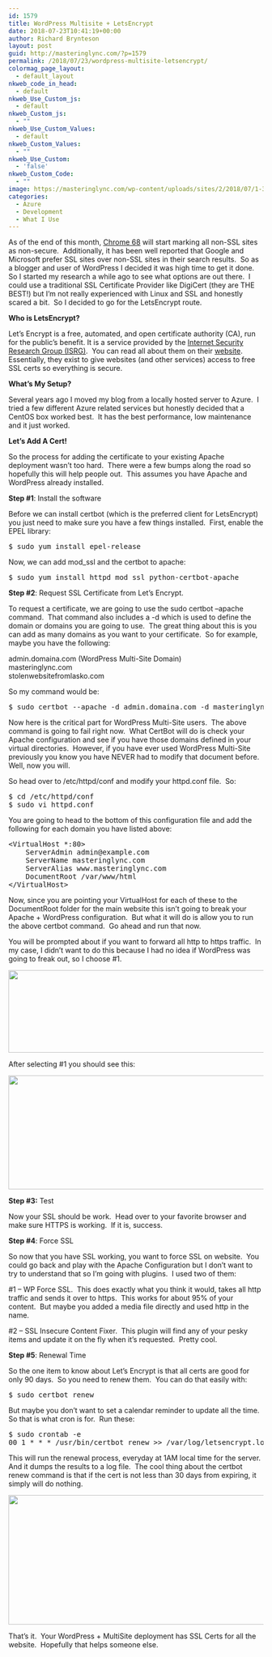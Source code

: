 ```yaml
---
id: 1579
title: WordPress Multisite + LetsEncrypt
date: 2018-07-23T10:41:19+00:00
author: Richard Brynteson
layout: post
guid: http://masteringlync.com/?p=1579
permalink: /2018/07/23/wordpress-multisite-letsencrypt/
colormag_page_layout:
  - default_layout
nkweb_code_in_head:
  - default
nkweb_Use_Custom_js:
  - default
nkweb_Custom_js:
  - ""
nkweb_Use_Custom_Values:
  - default
nkweb_Custom_Values:
  - ""
nkweb_Use_Custom:
  - 'false'
nkweb_Custom_Code:
  - ""
image: https://masteringlync.com/wp-content/uploads/sites/2/2018/07/1-3.png
categories:
  - Azure
  - Development
  - What I Use
---
```

As of the end of this month, [Chrome 68](https://security.googleblog.com/2018/02/a-secure-web-is-here-to-stay.html) will start marking all non-SSL sites as non-secure.  Additionally, it has been well reported that Google and Microsoft prefer SSL sites over non-SSL sites in their search results.  So as a blogger and user of WordPress I decided it was high time to get it done.  So I started my research a while ago to see what options are out there.  I could use a traditional SSL Certificate Provider like DigiCert (they are THE BEST!) but I&#8217;m not really experienced with Linux and SSL and honestly scared a bit.  So I decided to go for the LetsEncrypt route.

**Who is LetsEncrypt?**

Let’s Encrypt is a free, automated, and open certificate authority (CA), run for the public’s benefit. It is a service provided by the [Internet Security Research Group (ISRG)](https://letsencrypt.org/isrg/).  You can read all about them on their [website](https://letsencrypt.org/about/).  Essentially, they exist to give websites (and other services) access to free SSL certs so everything is secure.

**What&#8217;s My Setup?**

Several years ago I moved my blog from a locally hosted server to Azure.  I tried a few different Azure related services but honestly decided that a CentOS box worked best.  It has the best performance, low maintenance and it just worked.

**Let&#8217;s Add A Cert!**

So the process for adding the certificate to your existing Apache deployment wasn&#8217;t too hard.  There were a few bumps along the road so hopefully this will help people out.  This assumes you have Apache and WordPress already installed.

**Step #1**: Install the software

Before we can install certbot (which is the preferred client for LetsEncrypt) you just need to make sure you have a few things installed.  First, enable the EPEL library:

<pre>$ sudo yum install epel-release</pre>

Now, we can add mod_ssl and the certbot to apache:

<pre>$ sudo yum install httpd mod_ssl python-certbot-apache</pre>

**Step #2**: Request SSL Certificate from Let&#8217;s Encrypt.

To request a certificate, we are going to use the sudo certbot &#8211;apache command.  That command also includes a -d which is used to define the domain or domains you are going to use.  The great thing about this is you can add as many domains as you want to your certificate.  So for example, maybe you have the following:

admin.domaina.com (WordPress Multi-Site Domain)  
masteringlync.com  
stolenwebsitefromlasko.com

So my command would be:

<pre>$ sudo certbot --apache -d admin.domaina.com -d masteringlync.com -d www.masteringlync.com -d stolenwebsitefromlasko.com -d www.stolenwebsitefromlasko.com</pre>

Now here is the critical part for WordPress Multi-Site users.  The above command is going to fail right now.  What CertBot will do is check your Apache configuration and see if you have those domains defined in your virtual directories.  However, if you have ever used WordPress Multi-Site previously you know you have NEVER had to modify that document before.  Well, now you will.

So head over to /etc/httpd/conf and modify your httpd.conf file.  So:

<pre>$ cd /etc/httpd/conf
$ sudo vi httpd.conf</pre>

You are going to head to the bottom of this configuration file and add the following for each domain you have listed above:

<pre>&lt;VirtualHost *:80&gt; 
    ServerAdmin admin@example.com
    ServerName masteringlync.com
    ServerAlias www.masteringlync.com
    DocumentRoot /var/www/html 
&lt;/VirtualHost&gt;</pre>

Now, since you are pointing your VirtualHost for each of these to the DocumentRoot folder for the main website this isn&#8217;t going to break your Apache + WordPress configuration.  But what it will do is allow you to run the above certbot command.  Go ahead and run that now.

You will be prompted about if you want to forward all http to https traffic.  In my case, I didn&#8217;t want to do this because I had no idea if WordPress was going to freak out, so I choose #1.

<img class="alignnone size-full wp-image-1580" src="https://masteringlync.com/wp-content/uploads/2018/07/2-3.png?resize=644%2C163&#038;ssl=1" alt="" width="644" height="163" /> 

After selecting #1 you should see this:

<img class="alignnone size-full wp-image-1581" src="https://masteringlync.com/wp-content/uploads/2018/07/1-3.png?resize=640%2C225&#038;ssl=1" alt="" width="640" height="225" /> 

**Step #3:** Test

Now your SSL should be work.  Head over to your favorite browser and make sure HTTPS is working.  If it is, success.

**Step #4**: Force SSL

So now that you have SSL working, you want to force SSL on website.  You could go back and play with the Apache Configuration but I don&#8217;t want to try to understand that so I&#8217;m going with plugins.  I used two of them:

#1 &#8211; WP Force SSL.  This does exactly what you think it would, takes all http traffic and sends it over to https.  This works for about 95% of your content.  But maybe you added a media file directly and used http in the name.

#2 &#8211; SSL Insecure Content Fixer.  This plugin will find any of your pesky items and update it on the fly when it&#8217;s requested.  Pretty cool.

**Step #5**: Renewal Time

So the one item to know about Let&#8217;s Encrypt is that all certs are good for only 90 days.  So you need to renew them.  You can do that easily with:

<pre>$ sudo certbot renew</pre>

But maybe you don&#8217;t want to set a calendar reminder to update all the time.  So that is what cron is for.  Run these:

<pre>$ sudo crontab -e
00 1 * * * /usr/bin/certbot renew &gt;&gt; /var/log/letsencrypt.log</pre>

This will run the renewal process, everyday at 1AM local time for the server.  And it dumps the results to a log file.  The cool thing about the certbot renew command is that if the cert is not less than 30 days from expiring, it simply will do nothing.

<img class="alignnone size-full wp-image-1582" src="https://masteringlync.com/wp-content/uploads/2018/07/3-2.png?resize=644%2C256&#038;ssl=1" alt="" width="644" height="256" /> 

That&#8217;s it.  Your WordPress + MultiSite deployment has SSL Certs for all the website.  Hopefully that helps someone else.

&nbsp;

&nbsp;